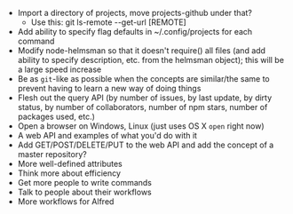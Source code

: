 - Import a directory of projects, move projects-github under that?
  - Use this: git ls-remote --get-url [REMOTE]
- Add ability to specify flag defaults in ~/.config/projects for each command
- Modify node-helmsman so that it doesn't require() all files (and add ability
  to specify description, etc. from the helmsman object); this will be a large
  speed increase
- Be as `git`-like as possible when the concepts are similar/the same to prevent
  having to learn a new way of doing things
- Flesh out the query API (by number of issues, by last update, by dirty status,
  by number of collaborators, number of npm stars, number of packages used,
  etc.)
- Open a browser on Windows, Linux (just uses OS X `open` right now)
- A web API and examples of what you'd do with it
- Add GET/POST/DELETE/PUT to the web API and add the concept of a master
  repository?
- More well-defined attributes
- Think more about efficiency
- Get more people to write commands
- Talk to people about their workflows
- More workflows for Alfred
